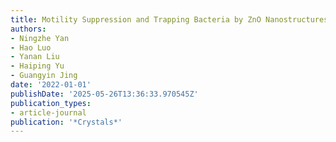 ```yaml
---
title: Motility Suppression and Trapping Bacteria by ZnO Nanostructures
authors:
- Ningzhe Yan
- Hao Luo
- Yanan Liu
- Haiping Yu
- Guangyin Jing
date: '2022-01-01'
publishDate: '2025-05-26T13:36:33.970545Z'
publication_types:
- article-journal
publication: '*Crystals*'
---
```

